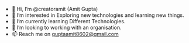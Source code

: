 - 👋 Hi, I’m @creatoramit (Amit Gupta)
- 👀 I’m interested in Exploring new technologies and learning new things.
- 🌱 I’m currently learning Different Technologies.
- 💞️ I’m looking to working with an organisation.
- 📫 Reach me on guptaamit8602@gmail.com

<!---
creatoramit/creatoramit is a ✨ special ✨ repository because its `README.md` (this file) appears on your GitHub profile.
You can click the Preview link to take a look at your changes.
--->
